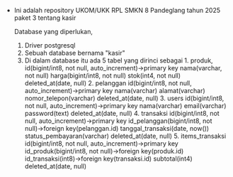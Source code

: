 * Ini adalah repository UKOM/UKK RPL SMKN 8 Pandeglang tahun 2025 paket 3 tentang kasir
  
  Database yang diperlukan, 
    1. Driver postgresql
    2. Sebuah database bernama "kasir"
    3. Di dalam database itu ada 5 tabel yang dirinci sebagai
      1. produk,
          id(bigint/int8, not null, auto_increment)->primary key
          nama(varchar, not null)
          harga(bigint/int8, not null)
          stok(int4, not null)
          deleted_at(date, null)
      2. pelanggan
          id(bigint/int8, not null, auto_increment)->primary key
          nama(varchar)
          alamat(varchar)
          nomor_telepon(varchar)
          deleted_at(date, null)
      3. users
          id(bigint/int8, not null, auto_increment)->primary key
          nama(varchar)
          email(varchar)
          password(text)
          deleted_at(date, null)
      4. transaksi
          id(bigint/int8, not null, auto_increment)->primary key
          id_pelanggan(bigint/int8, not null)->foreign key(pelanggan.id)
          tanggal_transaksi(date, now())
          status_pembayaran(varchar)
          deleted_at(date, null)
      5. items_transaksi
          id(bigint/int8, not null, auto_increment)->primary key
          id_produk(bigint/int8, not null)->foreign key(produk.id)
          id_transaksi(int8)->foreign key(transaksi.id)
          subtotal(int4)
          deleted_at(date, null)
